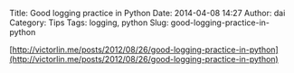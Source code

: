 Title: Good logging practice in Python
Date: 2014-04-08 14:27
Author: dai
Category: Tips
Tags: logging, python
Slug: good-logging-practice-in-python

[http://victorlin.me/posts/2012/08/26/good-logging-practice-in-python](http://victorlin.me/posts/2012/08/26/good-logging-practice-in-python)
